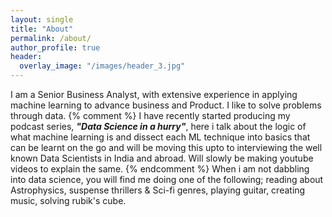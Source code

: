 ```yaml
---
layout: single
title: "About"
permalink: /about/
author_profile: true
header:
  overlay_image: "/images/header_3.jpg"
---
```


I am a Senior Business Analyst, with extensive experience in applying machine learning to advance business and Product. I like to solve problems through data.
{% comment %}
I have recently started producing my podcast series, ***"Data Science in a hurry"***, here i talk about the logic of what machine learning is and dissect each ML technique into basics that can be learnt on the go and will be moving this upto to interviewing the well known Data Scientists in India and abroad. Will slowly be making youtube videos to explain the same.
{% endcomment %}
When i am not dabbling into data science, you will find me doing one of the following; reading about Astrophysics, suspense thrillers & Sci-fi genres, playing guitar, creating music, solving rubik's cube.
